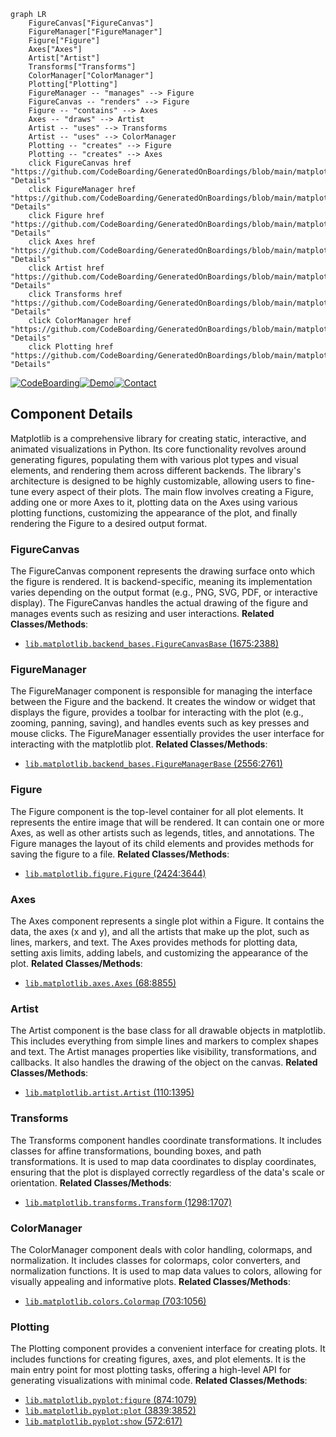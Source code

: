 ```mermaid
graph LR
    FigureCanvas["FigureCanvas"]
    FigureManager["FigureManager"]
    Figure["Figure"]
    Axes["Axes"]
    Artist["Artist"]
    Transforms["Transforms"]
    ColorManager["ColorManager"]
    Plotting["Plotting"]
    FigureManager -- "manages" --> Figure
    FigureCanvas -- "renders" --> Figure
    Figure -- "contains" --> Axes
    Axes -- "draws" --> Artist
    Artist -- "uses" --> Transforms
    Artist -- "uses" --> ColorManager
    Plotting -- "creates" --> Figure
    Plotting -- "creates" --> Axes
    click FigureCanvas href "https://github.com/CodeBoarding/GeneratedOnBoardings/blob/main/matplotlib/FigureCanvas.md" "Details"
    click FigureManager href "https://github.com/CodeBoarding/GeneratedOnBoardings/blob/main/matplotlib/FigureManager.md" "Details"
    click Figure href "https://github.com/CodeBoarding/GeneratedOnBoardings/blob/main/matplotlib/Figure.md" "Details"
    click Axes href "https://github.com/CodeBoarding/GeneratedOnBoardings/blob/main/matplotlib/Axes.md" "Details"
    click Artist href "https://github.com/CodeBoarding/GeneratedOnBoardings/blob/main/matplotlib/Artist.md" "Details"
    click Transforms href "https://github.com/CodeBoarding/GeneratedOnBoardings/blob/main/matplotlib/Transforms.md" "Details"
    click ColorManager href "https://github.com/CodeBoarding/GeneratedOnBoardings/blob/main/matplotlib/ColorManager.md" "Details"
    click Plotting href "https://github.com/CodeBoarding/GeneratedOnBoardings/blob/main/matplotlib/Plotting.md" "Details"
```
[![CodeBoarding](https://img.shields.io/badge/Generated%20by-CodeBoarding-9cf?style=flat-square)](https://github.com/CodeBoarding/CodeBoarding)[![Demo](https://img.shields.io/badge/Try%20our-Demo-blue?style=flat-square)](https://www.codeboarding.org/demo)[![Contact](https://img.shields.io/badge/Contact%20us%20-%20codeboarding@gmail.com-lightgrey?style=flat-square)](mailto:codeboarding@gmail.com)

## Component Details

Matplotlib is a comprehensive library for creating static, interactive, and animated visualizations in Python. Its core functionality revolves around generating figures, populating them with various plot types and visual elements, and rendering them across different backends. The library's architecture is designed to be highly customizable, allowing users to fine-tune every aspect of their plots. The main flow involves creating a Figure, adding one or more Axes to it, plotting data on the Axes using various plotting functions, customizing the appearance of the plot, and finally rendering the Figure to a desired output format.

### FigureCanvas
The FigureCanvas component represents the drawing surface onto which the figure is rendered. It is backend-specific, meaning its implementation varies depending on the output format (e.g., PNG, SVG, PDF, or interactive display). The FigureCanvas handles the actual drawing of the figure and manages events such as resizing and user interactions.
**Related Classes/Methods**:

- <a href="https://github.com/matplotlib/matplotlib/blob/master/lib/matplotlib/backend_bases.py#L1675-L2388" target="_blank" rel="noopener noreferrer">`lib.matplotlib.backend_bases.FigureCanvasBase` (1675:2388)</a>


### FigureManager
The FigureManager component is responsible for managing the interface between the Figure and the backend. It creates the window or widget that displays the figure, provides a toolbar for interacting with the plot (e.g., zooming, panning, saving), and handles events such as key presses and mouse clicks. The FigureManager essentially provides the user interface for interacting with the matplotlib plot.
**Related Classes/Methods**:

- <a href="https://github.com/matplotlib/matplotlib/blob/master/lib/matplotlib/backend_bases.py#L2556-L2761" target="_blank" rel="noopener noreferrer">`lib.matplotlib.backend_bases.FigureManagerBase` (2556:2761)</a>


### Figure
The Figure component is the top-level container for all plot elements. It represents the entire image that will be rendered. It can contain one or more Axes, as well as other artists such as legends, titles, and annotations. The Figure manages the layout of its child elements and provides methods for saving the figure to a file.
**Related Classes/Methods**:

- <a href="https://github.com/matplotlib/matplotlib/blob/master/lib/matplotlib/figure.py#L2424-L3644" target="_blank" rel="noopener noreferrer">`lib.matplotlib.figure.Figure` (2424:3644)</a>


### Axes
The Axes component represents a single plot within a Figure. It contains the data, the axes (x and y), and all the artists that make up the plot, such as lines, markers, and text. The Axes provides methods for plotting data, setting axis limits, adding labels, and customizing the appearance of the plot.
**Related Classes/Methods**:

- <a href="https://github.com/matplotlib/matplotlib/blob/master/lib/matplotlib/axes/_axes.py#L68-L8855" target="_blank" rel="noopener noreferrer">`lib.matplotlib.axes.Axes` (68:8855)</a>


### Artist
The Artist component is the base class for all drawable objects in matplotlib. This includes everything from simple lines and markers to complex shapes and text. The Artist manages properties like visibility, transformations, and callbacks. It also handles the drawing of the object on the canvas.
**Related Classes/Methods**:

- <a href="https://github.com/matplotlib/matplotlib/blob/master/lib/matplotlib/artist.py#L110-L1395" target="_blank" rel="noopener noreferrer">`lib.matplotlib.artist.Artist` (110:1395)</a>


### Transforms
The Transforms component handles coordinate transformations. It includes classes for affine transformations, bounding boxes, and path transformations. It is used to map data coordinates to display coordinates, ensuring that the plot is displayed correctly regardless of the data's scale or orientation.
**Related Classes/Methods**:

- <a href="https://github.com/matplotlib/matplotlib/blob/master/lib/matplotlib/transforms.py#L1298-L1707" target="_blank" rel="noopener noreferrer">`lib.matplotlib.transforms.Transform` (1298:1707)</a>


### ColorManager
The ColorManager component deals with color handling, colormaps, and normalization. It includes classes for colormaps, color converters, and normalization functions. It is used to map data values to colors, allowing for visually appealing and informative plots.
**Related Classes/Methods**:

- <a href="https://github.com/matplotlib/matplotlib/blob/master/lib/matplotlib/colors.py#L703-L1056" target="_blank" rel="noopener noreferrer">`lib.matplotlib.colors.Colormap` (703:1056)</a>


### Plotting
The Plotting component provides a convenient interface for creating plots. It includes functions for creating figures, axes, and plot elements. It is the main entry point for most plotting tasks, offering a high-level API for generating visualizations with minimal code.
**Related Classes/Methods**:

- <a href="https://github.com/matplotlib/matplotlib/blob/master/lib/matplotlib/pyplot.py#L874-L1079" target="_blank" rel="noopener noreferrer">`lib.matplotlib.pyplot:figure` (874:1079)</a>
- <a href="https://github.com/matplotlib/matplotlib/blob/master/lib/matplotlib/pyplot.py#L3839-L3852" target="_blank" rel="noopener noreferrer">`lib.matplotlib.pyplot:plot` (3839:3852)</a>
- <a href="https://github.com/matplotlib/matplotlib/blob/master/lib/matplotlib/pyplot.py#L572-L617" target="_blank" rel="noopener noreferrer">`lib.matplotlib.pyplot:show` (572:617)</a>